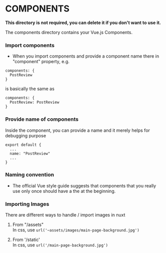 # COMPONENTS

**This directory is not required, you can delete it if you don't want to use it.**

The components directory contains your Vue.js Components.

### Import components

- When you import components and provide a component name there in "component" property, e.g.

```
components: {
  PostReview
}
```

is basically the same as

```
components: {
  PostReview: PostReview
}
```

### Provide name of components

Inside the component, you can provide a name and it merely helps for debugging purpose

```
export default {
  ...
  name: "PostReview"
  ...
}
```

### Naming convention

- The official Vue style guide suggests that components that you really use only once should have a the at the beginning.

### Importing Images

There are different ways to handle / import images in nuxt

1. From "/assets"  
   In css, use `url('~assets/images/main-page-background.jpg')`

2. From '/static'  
   In css, use `url('/main-page-background.jpg')`
